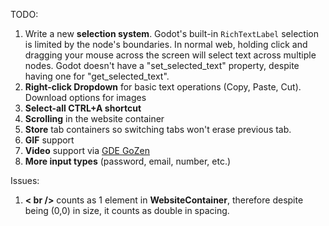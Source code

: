 TODO:
1. Write a new **selection system**. Godot's built-in `RichTextLabel` selection is limited by the node's boundaries. In normal web, holding click and dragging your mouse across the screen will select text across multiple nodes. Godot doesn't have a "set_selected_text" property, despite having one for "get_selected_text".
2. **Right-click Dropdown** for basic text operations (Copy, Paste, Cut). Download options for images
3. **Select-all CTRL+A shortcut**
4. **Scrolling** in the website container
5. **Store** tab containers so switching tabs won't erase previous tab.
6. **GIF** support
7. **Video** support via [GDE GoZen](https://github.com/VoylinsGamedevJourney/gde_gozen)
8. **More input types** (password, email, number, etc.)

Issues:
1. **< br />** counts as 1 element in **WebsiteContainer**, therefore despite being (0,0) in size, it counts as double in spacing.